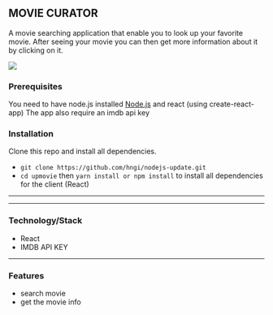 ## MOVIE CURATOR

A movie searching application that enable you to look up your favorite movie. After seeing your movie you can then get more information about it by clicking on it.

<img src="https://res.cloudinary.com/jinncy/image/upload/v1666202654/movie-curator_t8ud58.png">

### Prerequisites

You need to have node.js installed [Node.js](https://nodejs.org/en/) and react (using create-react-app)
The app also require an imdb api key

### Installation

Clone this repo and install all dependencies.

- `git clone https://github.com/hngi/nodejs-update.git`
- `cd upmovie` then `yarn install or npm install` to install all dependencies for the client (React)

<hr>

<hr>

### Technology/Stack

- React
- IMDB API KEY

<hr>

### Features

- search movie
- get the movie info
